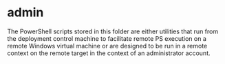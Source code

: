 # admin

The PowerShell scripts stored in this folder are either utilities that run from the
deployment control machine to facilitate remote PS execution on a remote Windows
virtual machine or are designed to be run in a remote context on the remote target
in the context of an administrator account.
